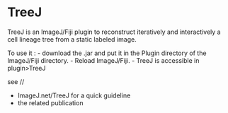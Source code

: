 # TreeJ
TreeJ is an ImageJ/Fiji plugin to reconstruct iteratively and interactively a cell lineage tree from a static labeled image.

To use it : - download the .jar and put it in the Plugin directory of the ImageJ/Fiji directory. 
            - Reload ImageJ/Fiji. 
            - TreeJ is accessible in plugin>TreeJ
            
see //
  - ImageJ.net/TreeJ for a quick guideline
  - the related publication 

